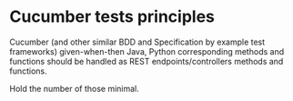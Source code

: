 # Cucumber tests principles

Cucumber (and other similar BDD and Specification by example test frameworks) given-when-then Java, Python corresponding
methods and functions should be handled as REST endpoints/controllers methods and functions.

Hold the number of those minimal.
